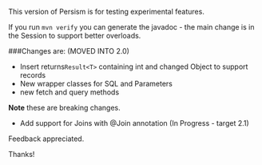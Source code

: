
This version of Persism is for testing experimental features.

If you run ```mvn verify``` you can generate the javadoc - the main change 
is in the Session to support better overloads.

###Changes are: (MOVED INTO 2.0)
* Insert returns```Result<T>``` containing int and changed Object to support records
* New wrapper classes for SQL and Parameters
* new fetch and query methods

**Note** these are breaking changes.

* Add support for Joins with @Join annotation (In Progress - target 2.1)

Feedback appreciated.

Thanks!


